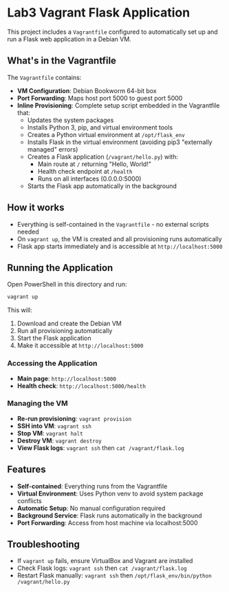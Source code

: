# Lab3 Vagrant Flask Application

This project includes a `Vagrantfile` configured to automatically set up and run a Flask web application in a Debian VM.

## What's in the Vagrantfile

The `Vagrantfile` contains:

- **VM Configuration**: Debian Bookworm 64-bit box
- **Port Forwarding**: Maps host port 5000 to guest port 5000
- **Inline Provisioning**: Complete setup script embedded in the Vagrantfile that:
  - Updates the system packages
  - Installs Python 3, pip, and virtual environment tools
  - Creates a Python virtual environment at `/opt/flask_env`
  - Installs Flask in the virtual environment (avoiding pip3 "externally managed" errors)
  - Creates a Flask application (`/vagrant/hello.py`) with:
    - Main route at `/` returning "Hello, World!"
    - Health check endpoint at `/health`
    - Runs on all interfaces (0.0.0.0:5000)
  - Starts the Flask app automatically in the background

## How it works

- Everything is self-contained in the `Vagrantfile` - no external scripts needed
- On `vagrant up`, the VM is created and all provisioning runs automatically
- Flask app starts immediately and is accessible at `http://localhost:5000`

## Running the Application

Open PowerShell in this directory and run:

```powershell
vagrant up
```

This will:

1. Download and create the Debian VM
2. Run all provisioning automatically
3. Start the Flask application
4. Make it accessible at `http://localhost:5000`

### Accessing the Application

- **Main page**: `http://localhost:5000`
- **Health check**: `http://localhost:5000/health`

### Managing the VM

- **Re-run provisioning**: `vagrant provision`
- **SSH into VM**: `vagrant ssh`
- **Stop VM**: `vagrant halt`
- **Destroy VM**: `vagrant destroy`
- **View Flask logs**: `vagrant ssh` then `cat /vagrant/flask.log`

## Features

- **Self-contained**: Everything runs from the Vagrantfile
- **Virtual Environment**: Uses Python venv to avoid system package conflicts
- **Automatic Setup**: No manual configuration required
- **Background Service**: Flask runs automatically in the background
- **Port Forwarding**: Access from host machine via localhost:5000

## Troubleshooting

- If `vagrant up` fails, ensure VirtualBox and Vagrant are installed
- Check Flask logs: `vagrant ssh` then `cat /vagrant/flask.log`
- Restart Flask manually: `vagrant ssh` then `/opt/flask_env/bin/python /vagrant/hello.py`
